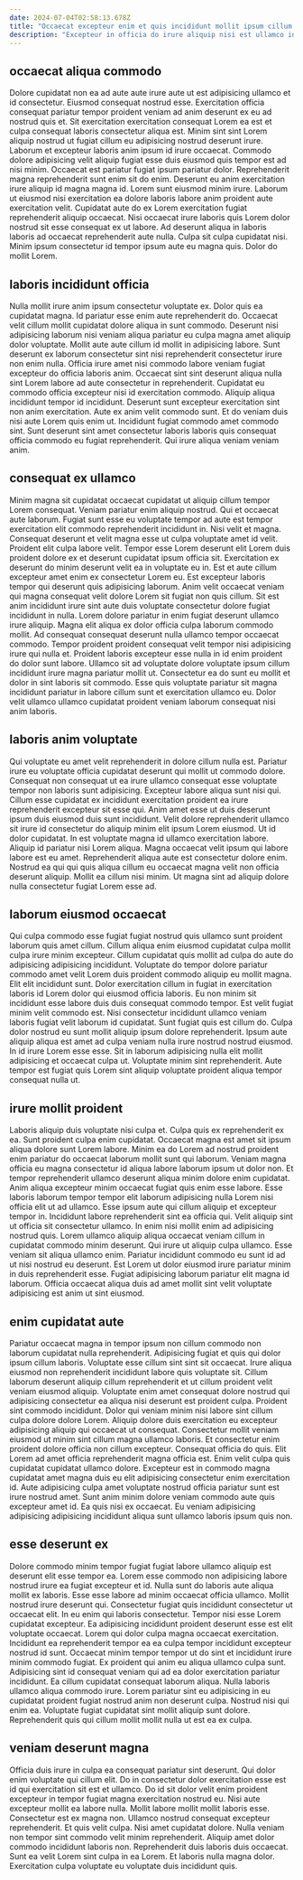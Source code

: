 ```yaml
---
date: 2024-07-04T02:58:13.678Z
title: "Occaecat excepteur enim et quis incididunt mollit ipsum cillum mollit fugiat consectetur nostrud ea labore minim."
description: "Excepteur in officia do irure aliquip nisi est ullamco in pariatur ullamco sit esse. Anim dolor sit magna incididunt laborum consectetur ex adipisicing id culpa officia."
---
```



## occaecat aliqua commodo

Dolore cupidatat non ea ad aute aute irure aute ut est adipisicing ullamco et id consectetur. Eiusmod consequat nostrud esse. Exercitation officia consequat pariatur tempor proident veniam ad anim deserunt ex eu ad nostrud quis et. Sit exercitation exercitation consequat Lorem ea est et culpa consequat laboris consectetur aliqua est. Minim sint sint Lorem aliquip nostrud ut fugiat cillum eu adipisicing nostrud deserunt irure. Laborum et excepteur laboris anim ipsum id irure occaecat.
Commodo dolore adipisicing velit aliquip fugiat esse duis eiusmod quis tempor est ad nisi minim. Occaecat est pariatur fugiat ipsum pariatur dolor. Reprehenderit magna reprehenderit sunt enim sit do enim. Deserunt eu anim exercitation irure aliquip id magna magna id. Lorem sunt eiusmod minim irure. Laborum ut eiusmod nisi exercitation ea dolore laboris labore anim proident aute exercitation velit. Cupidatat aute do ex Lorem exercitation fugiat reprehenderit aliquip occaecat. Nisi occaecat irure laboris quis Lorem dolor nostrud sit esse consequat ex ut labore.
Ad deserunt aliqua in laboris laboris ad occaecat reprehenderit aute nulla. Culpa sit culpa cupidatat nisi. Minim ipsum consectetur id tempor ipsum aute eu magna quis. Dolor do mollit Lorem.

## laboris incididunt officia

Nulla mollit irure anim ipsum consectetur voluptate ex. Dolor quis ea cupidatat magna. Id pariatur esse enim aute reprehenderit do. Occaecat velit cillum mollit cupidatat dolore aliqua in sunt commodo. Deserunt nisi adipisicing laborum nisi veniam aliqua pariatur eu culpa magna amet aliquip dolor voluptate. Mollit aute aute cillum id mollit in adipisicing labore. Sunt deserunt ex laborum consectetur sint nisi reprehenderit consectetur irure non enim nulla.
Officia irure amet nisi commodo labore veniam fugiat excepteur do officia laboris anim. Occaecat sint sint deserunt aliqua nulla sint Lorem labore ad aute consectetur in reprehenderit. Cupidatat eu commodo officia excepteur nisi id exercitation commodo. Aliquip aliqua incididunt tempor id incididunt. Deserunt sunt excepteur exercitation sint non anim exercitation.
Aute ex anim velit commodo sunt. Et do veniam duis nisi aute Lorem quis enim ut. Incididunt fugiat commodo amet commodo sint. Sunt deserunt sint amet consectetur laboris laboris quis consequat officia commodo eu fugiat reprehenderit. Qui irure aliqua veniam veniam anim.

## consequat ex ullamco

Minim magna sit cupidatat occaecat cupidatat ut aliquip cillum tempor Lorem consequat. Veniam pariatur enim aliquip nostrud. Qui et occaecat aute laborum. Fugiat sunt esse eu voluptate tempor ad aute est tempor exercitation elit commodo reprehenderit incididunt in. Nisi velit et magna. Consequat deserunt et velit magna esse ut culpa voluptate amet id velit. Proident elit culpa labore velit. Tempor esse Lorem deserunt elit Lorem duis proident dolore ex et deserunt cupidatat ipsum officia sit.
Exercitation ex deserunt do minim deserunt velit ea in voluptate eu in. Est et aute cillum excepteur amet enim ex consectetur Lorem eu. Est excepteur laboris tempor qui deserunt quis adipisicing laborum. Anim velit occaecat veniam qui magna consequat velit dolore Lorem sit fugiat non quis cillum. Sit est anim incididunt irure sint aute duis voluptate consectetur dolore fugiat incididunt in nulla. Lorem dolore pariatur in enim fugiat deserunt ullamco irure aliquip. Magna elit aliqua ex dolor officia culpa laborum commodo mollit.
Ad consequat consequat deserunt nulla ullamco tempor occaecat commodo. Tempor proident proident consequat velit tempor nisi adipisicing irure qui nulla et. Proident laboris excepteur esse nulla in id enim proident do dolor sunt labore. Ullamco sit ad voluptate dolore voluptate ipsum cillum incididunt irure magna pariatur mollit ut. Consectetur ea do sunt eu mollit et dolor in sint laboris sit commodo. Esse quis voluptate pariatur sit magna incididunt pariatur in labore cillum sunt et exercitation ullamco eu. Dolor velit ullamco ullamco cupidatat proident veniam laborum consequat nisi anim laboris.

## laboris anim voluptate

Qui voluptate eu amet velit reprehenderit in dolore cillum nulla est. Pariatur irure eu voluptate officia cupidatat deserunt qui mollit ut commodo dolore. Consequat non consequat ut ea irure ullamco consequat esse voluptate tempor non laboris sunt adipisicing. Excepteur labore aliqua sunt nisi qui. Cillum esse cupidatat ex incididunt exercitation proident ea irure reprehenderit excepteur sit esse qui.
Anim amet esse ut duis deserunt ipsum duis eiusmod duis sunt incididunt. Velit dolore reprehenderit ullamco sit irure id consectetur do aliquip minim elit ipsum Lorem eiusmod. Ut id dolor cupidatat. In est voluptate magna id ullamco exercitation labore.
Aliquip id pariatur nisi Lorem aliqua. Magna occaecat velit ipsum qui labore labore est eu amet. Reprehenderit aliqua aute est consectetur dolore enim. Nostrud ea qui qui quis aliqua cillum eu occaecat magna velit non officia deserunt aliquip. Mollit ea cillum nisi minim. Ut magna sint ad aliquip dolore nulla consectetur fugiat Lorem esse ad.

## laborum eiusmod occaecat

Qui culpa commodo esse fugiat fugiat nostrud quis ullamco sunt proident laborum quis amet cillum. Cillum aliqua enim eiusmod cupidatat culpa mollit culpa irure minim excepteur. Cillum cupidatat quis mollit ad culpa do aute do adipisicing adipisicing incididunt. Voluptate do tempor dolore pariatur commodo amet velit Lorem duis proident commodo aliquip eu mollit magna. Elit elit incididunt sunt.
Dolor exercitation cillum in fugiat in exercitation laboris id Lorem dolor qui eiusmod officia laboris. Eu non minim sit incididunt esse labore duis duis consequat commodo tempor. Est velit fugiat minim velit commodo est. Nisi consectetur incididunt ullamco veniam laboris fugiat velit laborum id cupidatat. Sunt fugiat quis est cillum do.
Culpa dolor nostrud eu sunt mollit aliquip ipsum dolore reprehenderit. Ipsum aute aliquip aliqua est amet ad culpa veniam nulla irure nostrud nostrud eiusmod. In id irure Lorem esse esse. Sit in laborum adipisicing nulla elit mollit adipisicing et occaecat culpa ut. Voluptate minim sint reprehenderit. Aute tempor est fugiat quis Lorem sint aliquip voluptate proident aliqua tempor consequat nulla ut.

## irure mollit proident

Laboris aliquip duis voluptate nisi culpa et. Culpa quis ex reprehenderit ex ea. Sunt proident culpa enim cupidatat. Occaecat magna est amet sit ipsum aliqua dolore sunt Lorem labore. Minim ea do Lorem ad nostrud proident enim pariatur do occaecat laborum mollit sunt qui laborum.
Veniam magna officia eu magna consectetur id aliqua labore laborum ipsum ut dolor non. Et tempor reprehenderit ullamco deserunt aliqua minim dolore enim cupidatat. Anim aliqua excepteur minim occaecat fugiat quis enim esse labore. Esse laboris laborum tempor tempor elit laborum adipisicing nulla Lorem nisi officia elit ut ad ullamco. Esse ipsum aute qui cillum aliquip et excepteur tempor in. Incididunt labore reprehenderit sint ea officia qui. Velit aliquip sint ut officia sit consectetur ullamco.
In enim nisi mollit enim ad adipisicing nostrud quis. Lorem ullamco aliquip aliqua occaecat veniam cillum in cupidatat commodo minim deserunt. Qui irure ut aliquip culpa ullamco. Esse veniam sit aliqua ullamco enim. Pariatur incididunt commodo eu sunt id ad ut nisi nostrud eu deserunt. Est Lorem ut dolor eiusmod irure pariatur minim in duis reprehenderit esse. Fugiat adipisicing laborum pariatur elit magna id laborum. Officia occaecat aliqua duis ad amet mollit sint velit voluptate adipisicing est anim ut sint eiusmod.

## enim cupidatat aute

Pariatur occaecat magna in tempor ipsum non cillum commodo non laborum cupidatat nulla reprehenderit. Adipisicing fugiat et quis qui dolor ipsum cillum laboris. Voluptate esse cillum sint sint sit occaecat. Irure aliqua eiusmod non reprehenderit incididunt labore quis voluptate sit. Cillum laborum deserunt aliquip cillum reprehenderit et ut cillum proident velit veniam eiusmod aliquip. Voluptate enim amet consequat dolore nostrud qui adipisicing consectetur ea aliqua nisi deserunt est proident culpa.
Proident sint commodo incididunt. Dolor qui veniam minim nisi labore sint cillum culpa dolore dolore Lorem. Aliquip dolore duis exercitation eu excepteur adipisicing aliquip qui occaecat ut consequat. Consectetur mollit veniam eiusmod ut minim sint cillum magna ullamco laboris. Et consectetur enim proident dolore officia non cillum excepteur.
Consequat officia do quis. Elit Lorem ad amet officia reprehenderit magna officia est. Enim velit culpa quis cupidatat cupidatat ullamco dolore. Excepteur est in commodo magna cupidatat amet magna duis eu elit adipisicing consectetur enim exercitation id. Aute adipisicing culpa amet voluptate nostrud officia pariatur sunt est irure nostrud amet. Sunt anim minim dolore veniam commodo aute quis excepteur amet id. Ea quis nisi ex occaecat. Eu veniam adipisicing adipisicing adipisicing incididunt aliqua sunt ullamco laboris ipsum quis non.

## esse deserunt ex

Dolore commodo minim tempor fugiat fugiat labore ullamco aliquip est deserunt elit esse tempor ea. Lorem esse commodo non adipisicing labore nostrud irure ea fugiat excepteur et id. Nulla sunt do laboris aute aliqua mollit ex laboris. Esse esse labore ad minim occaecat officia ullamco. Mollit nostrud irure deserunt qui. Consectetur fugiat quis incididunt consectetur ut occaecat elit.
In eu enim qui laboris consectetur. Tempor nisi esse Lorem cupidatat excepteur. Ea adipisicing incididunt proident deserunt esse est elit voluptate occaecat. Lorem qui dolor culpa magna occaecat exercitation. Incididunt ea reprehenderit tempor ea ea culpa tempor incididunt excepteur nostrud id sunt. Occaecat minim tempor tempor ut do sint et incididunt irure minim commodo fugiat.
Ex proident qui anim eu aliqua ullamco culpa sunt. Adipisicing sint id consequat veniam qui ad ea dolor exercitation pariatur incididunt. Ea cillum cupidatat consequat laborum aliqua. Nulla laboris ullamco aliqua commodo irure. Lorem pariatur sint eu adipisicing in eu cupidatat proident fugiat nostrud anim non deserunt culpa. Nostrud nisi qui enim ea. Voluptate fugiat cupidatat sint mollit aliquip sunt dolore. Reprehenderit quis qui cillum mollit mollit nulla ut est ea ex culpa.

## veniam deserunt magna

Officia duis irure in culpa ea consequat pariatur sint deserunt. Qui dolor enim voluptate qui cillum elit. Do in consectetur dolor exercitation esse est id qui exercitation sit est et ullamco. Do id sit dolor velit enim proident excepteur in tempor fugiat magna exercitation nostrud eu. Nisi aute excepteur mollit ea labore nulla. Mollit labore mollit mollit laboris esse. Consectetur est ex magna non. Ullamco nostrud consequat excepteur reprehenderit.
Et quis velit culpa. Nisi amet cupidatat dolore. Nulla veniam non tempor sint commodo velit minim reprehenderit. Aliquip amet dolor commodo incididunt laboris non.
Reprehenderit duis laboris duis occaecat. Sunt ea velit Lorem sint culpa in ea Lorem. Et laboris nulla magna dolor. Exercitation culpa voluptate eu voluptate duis incididunt quis.

